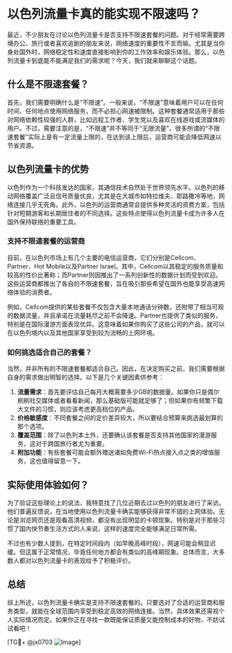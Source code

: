 # 以色列流量卡真的能实现不限速吗？

最近，不少朋友在讨论以色列流量卡是否支持不限速套餐的问题。对于经常需要跨境办公、旅行或者喜欢追剧的朋友来说，网络速度的重要性不言而喻。尤其是当你身处国外时，网络稳定性和速度直接影响到你的工作效率和娱乐体验。那么，以色列流量卡到底能不能满足我们的需求呢？今天，我们就来聊聊这个话题。

## 什么是不限速套餐？

首先，我们需要明确什么是“不限速”。一般来说，“不限速”意味着用户可以在任何时间、任何地点使用网络服务，而不必担心网速被限制。这种套餐通常适用于那些对网络依赖性较强的人群，比如远程工作者、学生党以及喜欢在线游戏或流媒体的用户。不过，需要注意的是，“不限速”并不等同于“无限流量”，很多所谓的“不限速套餐”实际上是有一定流量上限的，在达到该上限后，运营商可能会降低网速以节省资源。

## 以色列流量卡的优势

以色列作为一个科技发达的国家，其通信技术自然处于世界领先水平。以色列的移动网络覆盖广泛且信号质量优良，尤其是在大城市如特拉维夫、耶路撒冷等地，网络连接几乎无死角。此外，以色列的运营商通常会提供多种灵活的资费方案，包括针对短期游客和长期居住者的不同选择。这些特点使得以色列流量卡成为许多人在国外保持联络的重要工具。

### 支持不限速套餐的运营商

目前，在以色列市场上有几个主要的电信运营商，它们分别是Cellcom、Partner、Hot Mobile以及Partner Israel。其中，Cellcom以其稳定的服务质量和较高的性价比著称；而Partner则因推出了一系列创新性的数据计划而受到欢迎。这些运营商都推出了各自的不限速套餐，旨在吸引那些希望在国外也能享受高速网络体验的消费者。

例如，Cellcom提供的某些套餐不仅包含大量本地通话分钟数，还附带了相当可观的数据流量，并且承诺在流量耗尽之前不会降速。Partner也提供了类似的服务，特别是在国际漫游方面表现优异。这意味着如果你购买了这些公司的产品，就可以在以色列境内以及其他国家享受到较为流畅的上网环境。

### 如何挑选适合自己的套餐？

当然，并非所有的不限速套餐都适合自己。因此，在决定购买之前，我们需要根据自身的需求做出明智的选择。以下是几个关键因素供参考：

1. **流量需求**：首先要评估自己每月大概需要多少GB的数据量。如果你只是偶尔刷刷社交媒体或者看看新闻，那么基础版可能就足够了；但如果你有频繁下载大文件的习惯，则应该考虑更高档位的产品。
2. **价格敏感度**：不同套餐之间的定价差异较大，所以要结合预算来挑选最划算的那个选项。
3. **覆盖范围**：除了以色列本土外，还要确认该套餐是否支持其他国家的漫游服务，这对于跨国旅行者尤为重要。
4. **附加功能**：有些套餐可能会额外赠送诸如免费Wi-Fi热点接入点之类的增值服务，这也值得留意一下。

## 实际使用体验如何？

为了验证这些理论上的说法，我特意找了几位近期去过以色列的朋友进行了采访。他们普遍反馈说，在当地使用以色列流量卡确实能够获得非常不错的上网体验。无论是浏览网页还是观看高清视频，都没有出现明显的卡顿现象。特别是对于那些习惯了国内快节奏生活方式的人来说，这样的速度完全能够满足日常所需。

不过也有少数人提到，在特定时间段内（如早晚高峰时段），网速可能会稍显迟缓。但这属于正常情况，毕竟任何地方都会有类似的高峰期现象。总体而言，大多数人都对以色列流量卡的表现给予了积极评价。

## 总结

综上所述，以色列流量卡确实是支持不限速套餐的。只要选对了合适的运营商和服务类型，就能在全球范围内享受到稳定高效的网络连接。当然，具体效果还需视个人实际情况而定。如果你正在寻找一款既能保证质量又能控制成本的好物，不妨试试看吧！

[TG💪+ @jx0703 ![Image](https://github.com/user-attachments/assets/dbca1d08-cadb-493c-b0ec-ad6f7a83f270)]